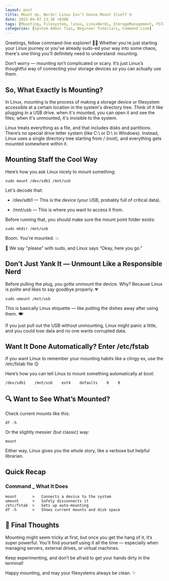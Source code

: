 ```yaml
---
layout: post
title: Mount Up, Nerds! Linux Isn’t Gonna Mount Itself 🤓
date: 2025-04-07 23:38 +0300
tags: [Mounting, Filesystem, linux, LinuxNerds, StorageManagement, FSTab, CommandLine]
categories: [System Admin Tips, Beginner Tutorials, Command Line]
---
```



Greetings, fellow command-line explorer! 🧑‍🚀 Whether you're just starting your Linux journey or you've already sudo-ed your way into some chaos, there's one thing you'll definitely need to understand: mounting.

Don’t worry — mounting isn’t complicated or scary. It’s just Linux’s thoughtful way of connecting your storage devices so you can actually use them.

## So, What Exactly Is Mounting?
    
In Linux, mounting is the process of making a storage device or filesystem accessible at a certain location in the system's directory tree. Think of it like plugging in a USB drive. when it's mounted, you can open it and see the files; when it's unmounted, it's invisible to the system.

Linux treats everything as a file, and that includes disks and partitions. There’s no special drive letter system (like C:\ or D:\ in Windows). Instead, Linux uses a single directory tree starting from / (root), and everything gets mounted somewhere within it.

## Mounting Staff the Cool Way

Here’s how you ask Linux nicely to mount something:

```shell
sudo mount /dev/sdb1 /mnt/usb
```
Let's decode that:
  * /dev/sdb1 — This is the device (your USB, probably full of critical data).

  * /mnt/usb — This is where you want to access it from.

Before running that, you should make sure the mount point folder exists:

```shell
sudo mkdir /mnt/usb
```
Boom. You're mounted. 💥

📌 We say "please" with sudo, and Linux says “Okay, here you go.”


## Don’t Just Yank It — Unmount Like a Responsible Nerd

Before pulling the plug, you gotta unmount the device. Why? Because Linux is polite and likes to say goodbye properly. 💔

```shell
sudo umount /mnt/usb
```

This is basically Linux etiquette — like putting the dishes away after using them. 🍽️

If you just pull out the USB without unmounting, Linux might panic a little, and you could lose data and no one wants corrupted data.


## Want It Done Automatically? Enter /etc/fstab

If you want Linux to remember your mounting habits like a clingy ex, use the /etc/fstab file 😉

Here’s how you can tell Linux to mount something automatically at boot:

```shell
/dev/sdb1    /mnt/usb    ext4    defaults    0    0
```

## 🔍 Want to See What’s Mounted?

Check current mounts like this:

```shell
df -h
```

Or the slightly messier (but classic) way:

```shell
mount
```

Either way, Linux gives you the whole story, like a verbose but helpful librarian.

## Quick Recap
### Command  _  What It Does
    mount       >	Connects a device to the system
    umount	    >   Safely disconnects it
    /etc/fstab  >	Sets up auto-mounting
    df -h       >   Shows current mounts and disk space

## 🎤 Final Thoughts

Mounting might seem tricky at first, but once you get the hang of it, it’s super powerful. You’ll find yourself using it all the time — especially when managing servers, external drives, or virtual machines.

Keep experimenting, and don’t be afraid to get your hands dirty in the terminal! 

Happy mounting, and may your filesystems always be clean. ✨